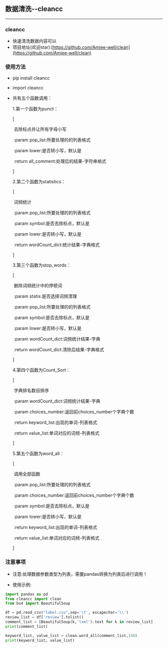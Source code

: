 ﻿## 数据清洗--cleancc

---

### cleancc
- 快速清洗数据内容可以
- 项目地址(欢迎star):[https://github.com/Amiee-well/clean](https://github.com/Amiee-well/clean)

### 使用方法
- pip install cleancc

- import cleancc

- 共有五个函数调用：

  1.第一个函数为punct：

  [

  ​	去除标点并让所有字母小写

  ​    :param pop_list:所要处理的的列表格式

  ​    :param lower:是否转小写，默认是

  ​    :return all_comment:处理后的结果-字符串格式

  ]

   2.第二个函数为statistics：

   [

  ​	词频统计

  ​    :param pop_list:所要处理的的列表格式

  ​    :param symbol:是否去除标点，默认是

  ​    :param lower:是否转小写，默认是

  ​    :return wordCount_dict:统计结果-字典格式

  ]

  3.第三个函数为stop_words：

  [

  ​	删除词频统计中的停顿词

  ​    :param statis:是否选择词频清理

  ​    :param pop_list:所要处理的的列表格式

  ​    :param symbol:是否去除标点，默认是

  ​    :param lower:是否转小写，默认是

  ​    :param wordCount_dict:词频统计结果-字典

  ​    :return wordCount_dict:清除后结果-字典格式

  ]

  4.第四个函数为Count_Sort：

  [

  ​	字典排名数目排序

  ​    :param wordCount_dict:词频统计结果-字典

  ​    :param choices_number:返回前choices_number个字典个数

  ​    :return keyword_list:出现的单词-列表格式

  ​    :return value_list:单词对应的词频-列表格式

  ]

  5.第五个函数为word_all：

  [

  ​	调用全部函数

  ​    :param pop_list:所要处理的的列表格式

  ​    :param choices_number:返回前choices_number个字典个数

  ​    :param symbol:是否去除标点，默认是

  ​    :param lower:是否转小写，默认是

  ​    :return keyword_list:出现的单词-列表格式

  ​    :return value_list:单词对应的词频-列表格式

  ]
### 注意事项
- 注意:处理数据参数类型为列表，需要pandas转换为列表后进行调用！

- 使用示例:
```python
import pandas as pd
from cleancc import clean 
from bs4 import BeautifulSoup

df = pd.read_csv("label.csv",sep='\t', escapechar='\\')
review_list = df['review'].tolist()
comment_list = [BeautifulSoup(k,'lxml').text for k in review_list]
print(comment_list)

keyword_list, value_list = clean.word_all(comment_list,150)
print(keyword_list, value_list)
```

